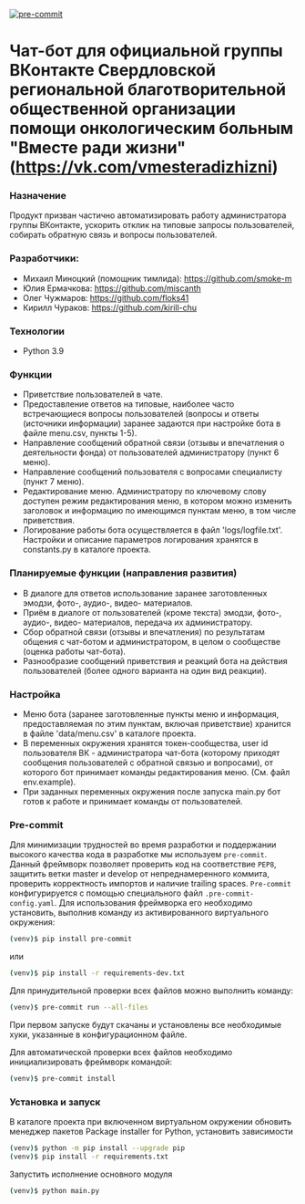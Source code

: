 [![pre-commit](https://img.shields.io/badge/pre--commit-enabled-brightgreen?logo=pre-commit)](https://github.com/pre-commit/pre-commit)

# Чат-бот для официальной группы ВКонтакте Свердловской региональной благотворительной общественной организации помощи онкологическим больным "Вместе ради жизни" (https://vk.com/vmesteradizhizni)

### Назначение
Продукт призван частично автоматизировать работу администратора группы ВКонтакте, ускорить отклик на типовые запросы пользователей, собирать обратную связь и вопросы пользователей. 

### Разработчики:

- Михаил Миноцкий (помощник тимлида): https://github.com/smoke-m
- Юлия Ермачкова: https://github.com/miscanth
- Олег Чужмаров: https://github.com/floks41
- Кирилл Чураков: https://github.com/kirill-chu

### Технологии
- Python 3.9

### Функции
- Приветствие пользователей в чате.
- Предоставление ответов на типовые, наиболее часто встречающиеся вопросы пользователей (вопросы и ответы (источники информации) заранее задаются при настройке бота в файле menu.csv, пункты 1-5).
- Направление сообщений обратной связи (отзывы и впечатления о деятельности фонда) от пользователей администратору (пункт 6 меню).
- Направление сообщений пользователя с вопросами специалисту (пункт 7 меню).
- Редактирование меню. Администратору по ключевому слову доступен режим редактирования меню, в котором можно изменить заголовок и информацию по имеющимся пунктам меню, в том числе приветствия.
- Логирование работы бота осуществляется в файл 'logs/logfile.txt'. Настройки и описание параметров логирования хранятся в constants.py в каталоге проекта.
### Планируемые функции (направления развития)
- В диалоге для ответов использование заранее заготовленных эмодзи, фото-, аудио-, видео- материалов.
- Приём в диалоге от пользователей (кроме текста) эмодзи, фото-, аудио-, видео- материалов, передача их администратору.
- Сбор обратной связи (отзывы и впечатления) по результатам общения с чат-ботом и администратором, в целом о сообществе (оценка работы чат-бота).
- Разнообразие сообщений приветствия и реакций бота на действия пользователей (более одного варианта на один вид реакции).
### Настройка
- Меню бота (заранее заготовленные пункты меню и информация, предоставляемая по этим пунктам, включая приветствие) хранится в файле 'data/menu.csv' в каталоге проекта.
- В переменных окружения хранятся токен-сообщества, user id пользователя ВК - администратора чат-бота (которому приходят сообщения пользователей с обратной связью и вопросами), от которого бот принимает команды редактирования меню. (См. файл env.example).
- При заданных переменных окружения после запуска main.py бот готов к работе и принимает команды от пользователей.
### Pre-commit
Для минимизации трудностей во время разработки и поддержании высокого качества кода в разработке мы используем `pre-commit`. Данный фреймворк позволяет проверить код на соответствие `PEP8`, защитить ветки master и develop от непреднамеренного коммита, проверить корректность импортов и наличие trailing spaces.
`Pre-commit` конфигурируется с помощью специального файл `.pre-commit-config.yaml`. Для использования фреймворка его необходимо установить, выполнив команду из активированного виртуального окружения:

```bash
(venv)$ pip install pre-commit
```
или 

```bash
(venv)$ pip install -r requirements-dev.txt
```
Для принудительной проверки всех файлов можно выполнить команду:
```bash
(venv)$ pre-commit run --all-files
```
При первом запуске будут скачаны и установлены все необходимые хуки, указанные в конфигурационном файле.

Для автоматической проверки всех файлов необходимо инициализировать фреймворк командой:
```bash
(venv)$ pre-commit install
```
### Установка и запуск
В каталоге проекта при включенном виртуальном окружении обновить менеджер пакетов Package installer for Python, установить зависимости
```bash
(venv)$ python -m pip install --upgrade pip 
(venv)$ pip install -r requirements.txt
```
Запустить исполнение основного модуля
```bash
(venv)$ python main.py
```
